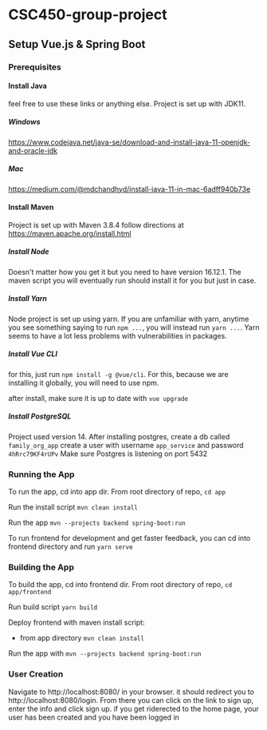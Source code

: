 # CSC450-group-project
## Setup Vue.js & Spring Boot

### Prerequisites
#### Install Java
feel free to use these links or anything else. Project is set up with JDK11.
##### Windows
https://www.codejava.net/java-se/download-and-install-java-11-openjdk-and-oracle-jdk

##### Mac
https://medium.com/@mdchandhyd/install-java-11-in-mac-6adff940b73e

#### Install Maven
Project is set up with Maven 3.8.4
follow directions at https://maven.apache.org/install.html

##### Install Node
Doesn't matter how you get it but you need to have version 16.12.1. The maven script you will eventually run should install it for you but just in case.

##### Install Yarn
Node project is set up using yarn. If you are unfamiliar with yarn, anytime you see something saying to run `npm ...`, you will instead run `yarn ...`. Yarn seems to have a lot less problems with vulnerabilities in packages. 

##### Install Vue CLI
for this, just run `npm install -g @vue/cli`. For this, because we are installing it globally, you will need to use npm.

after install, make sure it is up to date with `vue upgrade`

##### Install PostgreSQL
Project used version 14. 
After installing postgres, create a db called `family_org_app`
create a user with username `app_service` and password `4hRrc79KF4rUPv`
Make sure Postgres is listening on port 5432

### Running the App
To run the app, cd into app dir. From root directory of repo, `cd app`

Run the install script `mvn clean install`

Run the app `mvn --projects backend spring-boot:run`

To run frontend for development and get faster feedback, you can cd into frontend directory and run `yarn serve`

### Building the App
To build the app, cd into frontend dir. From root directory of repo, `cd app/frontend`

Run build script `yarn build`

Deploy frontend with maven install script:
- from app directory `mvn clean install`

Run the app with `mvn --projects backend spring-boot:run`

### User Creation
Navigate to http://localhost:8080/ in your browser. it should redirect you to http://localhost:8080/login. From there you can click on the link to sign up, enter the info and click sign up. if you get riderected to the home page, your user has been created and you have been logged in

